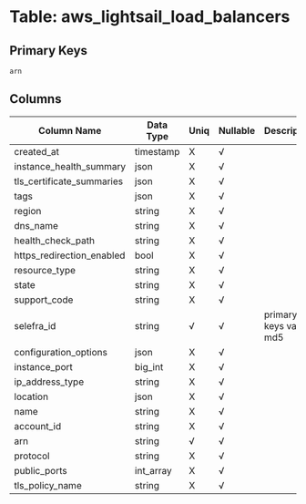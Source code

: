 # Table: aws_lightsail_load_balancers

## Primary Keys 

```
arn
```


## Columns 

|  Column Name   |  Data Type  | Uniq | Nullable | Description | 
|  ----  | ----  | ----  | ----  | ---- | 
| created_at | timestamp | X | √ |  | 
| instance_health_summary | json | X | √ |  | 
| tls_certificate_summaries | json | X | √ |  | 
| tags | json | X | √ |  | 
| region | string | X | √ |  | 
| dns_name | string | X | √ |  | 
| health_check_path | string | X | √ |  | 
| https_redirection_enabled | bool | X | √ |  | 
| resource_type | string | X | √ |  | 
| state | string | X | √ |  | 
| support_code | string | X | √ |  | 
| selefra_id | string | √ | √ | primary keys value md5 | 
| configuration_options | json | X | √ |  | 
| instance_port | big_int | X | √ |  | 
| ip_address_type | string | X | √ |  | 
| location | json | X | √ |  | 
| name | string | X | √ |  | 
| account_id | string | X | √ |  | 
| arn | string | √ | √ |  | 
| protocol | string | X | √ |  | 
| public_ports | int_array | X | √ |  | 
| tls_policy_name | string | X | √ |  | 


